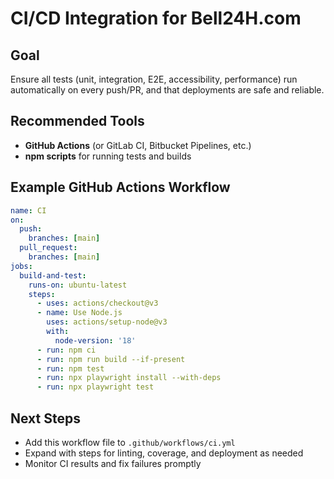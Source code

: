 # CI/CD Integration for Bell24H.com

## Goal
Ensure all tests (unit, integration, E2E, accessibility, performance) run automatically on every push/PR, and that deployments are safe and reliable.

## Recommended Tools
- **GitHub Actions** (or GitLab CI, Bitbucket Pipelines, etc.)
- **npm scripts** for running tests and builds

## Example GitHub Actions Workflow
```yaml
name: CI
on:
  push:
    branches: [main]
  pull_request:
    branches: [main]
jobs:
  build-and-test:
    runs-on: ubuntu-latest
    steps:
      - uses: actions/checkout@v3
      - name: Use Node.js
        uses: actions/setup-node@v3
        with:
          node-version: '18'
      - run: npm ci
      - run: npm run build --if-present
      - run: npm test
      - run: npx playwright install --with-deps
      - run: npx playwright test
```

## Next Steps
- Add this workflow file to `.github/workflows/ci.yml`
- Expand with steps for linting, coverage, and deployment as needed
- Monitor CI results and fix failures promptly
